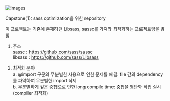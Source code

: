 ![images](https://github.com/user-attachments/assets/2e7e8fe1-b54a-4ea0-86d5-6b036f2795c9)

Capstone(1): sass optimization을 위한 repository

이 프로젝트는 기존에 존재하던 Libsass, sassc를 가져와 최적화하는 프로젝트임을 밝힘

1. 주소\
sassc : https://github.com/sass/sassc \
libsass : https://github.com/sass/Libsass

2. 최적화 분야\
    a. @import 구문의 무분별한 사용으로 인한 문제를 해결: file 간의 dependency를 파악하여 무분별한 import 삭제\
    b. 무분별하게 깊은 중첩으로 인한 long compile time: 중첩을 평탄화 작업 실시(compiler 최적화)
